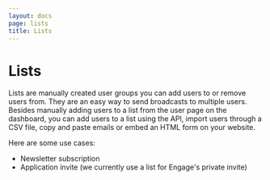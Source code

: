 ```yaml
---
layout: docs
page: lists
title: Lists
---
```

# Lists

Lists are manually created user groups you can add users to or remove users from. They are an easy way to send broadcasts to multiple users. Besides manually adding users to a list from the user page on the dashboard, you can add users to a list using the API, import users through a CSV file, copy and paste emails or embed an HTML form on your website. 

Here are some use cases:
- Newsletter subscription
- Application invite (we currently use a list for Engage's private invite)
